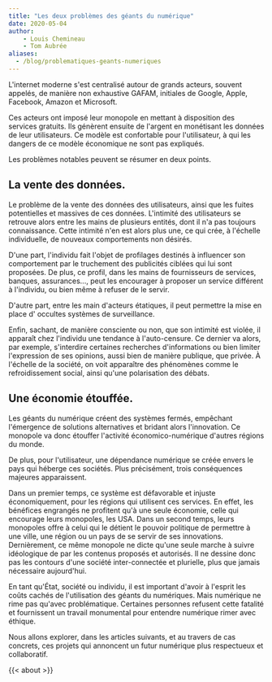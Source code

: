 ```yaml
---
title: "Les deux problèmes des géants du numérique"
date: 2020-05-04
author:
    - Louis Chemineau
    - Tom Aubrée
aliases:
  - /blog/problematiques-geants-numeriques
---
```


L'internet moderne s'est centralisé autour de grands acteurs, souvent appelés, de manière non exhaustive GAFAM, initiales de Google, Apple, Facebook, Amazon et Microsoft.

Ces acteurs ont imposé leur monopole en mettant à disposition des services gratuits. Ils génèrent ensuite de l'argent en monétisant les données de leur utilisateurs. Ce modèle est confortable pour l'utilisateur, à qui les dangers de ce modèle économique ne sont pas expliqués.

Les problèmes notables peuvent se résumer en deux points.

## La vente des données.

Le problème de la vente des données des utilisateurs, ainsi que les fuites potentielles et massives de ces données. L'intimité des utilisateurs se retrouve alors entre les mains de plusieurs entités, dont il n'a pas toujours connaissance. Cette intimité n'en est alors plus une, ce qui crée, à l'échelle individuelle, de nouveaux comportements non désirés.

D'une part, l'individu fait l'objet de profilages destinés à influencer son comportement par le truchement des publicités ciblées qui lui sont proposées. De plus, ce profil, dans les mains de fournisseurs de services, banques, assurances..., peut les encourager à proposer un service différent à l'individu, ou bien même à refuser de le servir.

D'autre part, entre les main d'acteurs étatiques, il peut permettre la mise en place d' occultes systèmes de surveillance.

Enfin, sachant, de manière consciente ou non, que son intimité est violée, il apparaît chez l'individu une tendance à l'auto-censure. Ce dernier va alors, par exemple, s'interdire certaines recherches d'informations ou bien limiter l'expression de ses opinions, aussi bien de manière publique, que privée. À l'échelle de la société, on voit apparaître des phénomènes comme le refroidissement social, ainsi qu'une polarisation des débats.

## Une économie étouffée.

Les géants du numérique créent des systèmes fermés, empêchant l'émergence de solutions alternatives et bridant alors l'innovation. Ce monopole va donc étouffer l'activité économico-numérique d'autres régions du monde.

De plus, pour l'utilisateur, une dépendance numérique se créée envers le pays qui héberge ces sociétés. Plus précisément, trois conséquences majeures apparaissent.

Dans un premier temps, ce système est défavorable et injuste économiquement, pour les régions qui utilisent ces services. En effet, les bénéfices engrangés ne profitent qu'à une seule économie, celle qui encourage leurs monopoles, les USA. Dans un second temps, leurs monopoles offre à celui qui le détient le pouvoir politique de permettre à une ville, une région ou un pays de se servir de ses innovations. Dernièrement, ce même monopole ne dicte qu'une seule marche à suivre idéologique de par les contenus proposés et autorisés. Il ne dessine donc pas les contours d'une société inter-connectée et plurielle, plus que jamais nécessaire aujourd'hui.

En tant qu'État, société ou individu, il est important d'avoir à l'esprit les coûts cachés de l'utilisation des géants du numériques. Mais numérique ne rime pas qu'avec problématique. Certaines personnes refusent cette fatalité et fournissent un travail monumental pour entendre numérique rimer avec éthique.

Nous allons explorer, dans les articles suivants, et au travers de cas concrets, ces projets qui annoncent un futur numérique plus respectueux et collaboratif.

{{< about >}}
